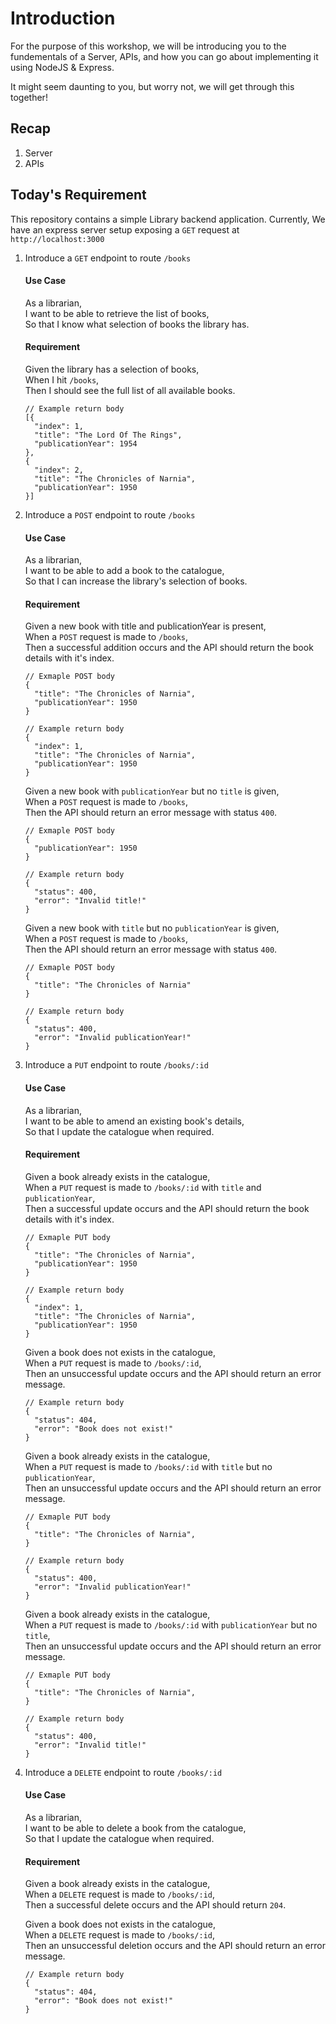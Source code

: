 # Introduction

For the purpose of this workshop, we will be introducing you to the fundementals of a Server, APIs, and how you can go about implementing it using NodeJS & Express.

It might seem daunting to you, but worry not, we will get through this together!

## Recap

1. Server
1. APIs

## Today's Requirement

This repository contains a simple Library backend application. Currently, We have an express server setup exposing a `GET` request at `http://localhost:3000`

1. Introduce a `GET` endpoint to route `/books`
   
    #### Use Case
    As a librarian,\
    I want to be able to retrieve the list of books,\
    So that I know what selection of books the library has.
   
    #### Requirement
    Given the library has a selection of books,\
    When I hit `/books`,\
    Then I should see the full list of all available books.
    
    ```
    // Example return body
    [{
      "index": 1,
      "title": "The Lord Of The Rings",
      "publicationYear": 1954
    },
    {
      "index": 2,
      "title": "The Chronicles of Narnia",
      "publicationYear": 1950
    }]
    ```
   
1. Introduce a `POST` endpoint to route `/books`

    #### Use Case
    As a librarian,\
    I want to be able to add a book to the catalogue,\
    So that I can increase the library's selection of books.
   
    #### Requirement
    Given a new book with title and publicationYear is present,\
    When a `POST` request is made to `/books`,\
    Then a successful addition occurs and the API should return the book details with it's index.
    
    ```
    // Exmaple POST body
    {
      "title": "The Chronicles of Narnia",
      "publicationYear": 1950
    }
    
    // Example return body
    {
      "index": 1,
      "title": "The Chronicles of Narnia",
      "publicationYear": 1950
    }
    ```
    Given a new book with `publicationYear` but no `title` is given,\
    When a `POST` request is made to `/books`,\
    Then the API should return an error message with status `400`.
        
    ```
    // Exmaple POST body
    {
      "publicationYear": 1950
    }
   
    // Example return body
    {
      "status": 400,
      "error": "Invalid title!"
    }
    ```
    Given a new book with `title` but no `publicationYear` is given,\
    When a `POST` request is made to `/books`,\
    Then the API should return an error message with status `400`.
        
    ```
    // Exmaple POST body
    {
      "title": "The Chronicles of Narnia"
    }
   
    // Example return body
    {
      "status": 400,
      "error": "Invalid publicationYear!"
    }
    ```
   
1. Introduce a `PUT` endpoint to route `/books/:id`

    #### Use Case
    As a librarian,\
    I want to be able to amend an existing book's details,\
    So that I update the catalogue when required.
   
    #### Requirement
    Given a book already exists in the catalogue,\
    When a `PUT` request is made to `/books/:id` with `title` and `publicationYear`,\
    Then a successful update occurs and the API should return the book details with it's index.
    
    ```
    // Exmaple PUT body
    {
      "title": "The Chronicles of Narnia",
      "publicationYear": 1950
    }
    
    // Example return body
    {
      "index": 1,
      "title": "The Chronicles of Narnia",
      "publicationYear": 1950
    }
    ```
    
    Given a book does not exists in the catalogue,\
    When a `PUT` request is made to `/books/:id`,\
    Then an unsuccessful update occurs and the API should return an error message.
    
    ```
    // Example return body
    {
      "status": 404,
      "error": "Book does not exist!"
    }
    ```
    Given a book already exists in the catalogue,\
    When a `PUT` request is made to `/books/:id` with `title` but no `publicationYear`,\
    Then an unsuccessful update occurs and the API should return an error message.
    
    ```
    // Exmaple PUT body
    {
      "title": "The Chronicles of Narnia",
    }
    
    // Example return body
    {
      "status": 400,
      "error": "Invalid publicationYear!"
    }
    ```
    Given a book already exists in the catalogue,\
    When a `PUT` request is made to `/books/:id` with `publicationYear` but no `title`,\
    Then an unsuccessful update occurs and the API should return an error message.
    
    ```
    // Exmaple PUT body
    {
      "title": "The Chronicles of Narnia",
    }
    
    // Example return body
    {
      "status": 400,
      "error": "Invalid title!"
    }
    ```
1. Introduce a `DELETE` endpoint to route `/books/:id` 

    #### Use Case
    As a librarian,\
    I want to be able to delete a book from the catalogue,\
    So that I update the catalogue when required.
   
    #### Requirement
    Given a book already exists in the catalogue,\
    When a `DELETE` request is made to `/books/:id`,\
    Then a successful delete occurs and the API should return `204`.
    
    Given a book does not exists in the catalogue,\
    When a `DELETE` request is made to `/books/:id`,\
    Then an unsuccessful deletion occurs and the API should return an error message.
    
    ```
    // Example return body
    {
      "status": 404,
      "error": "Book does not exist!"
    }
    ```